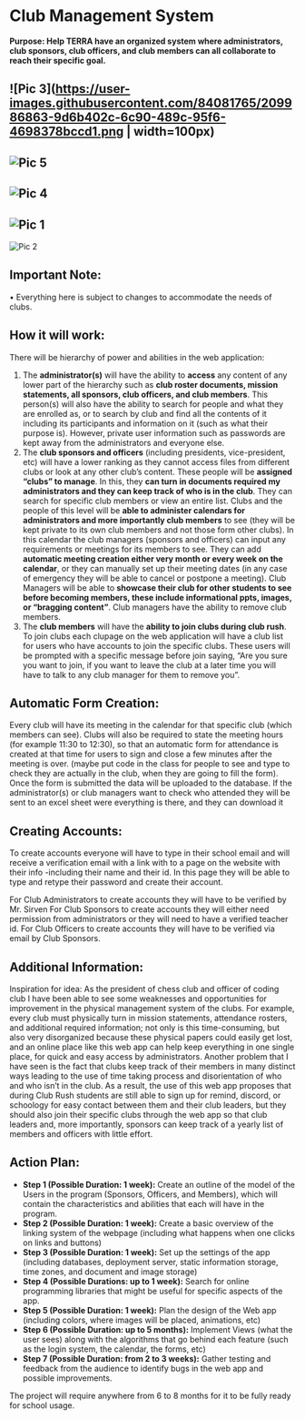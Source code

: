 # Club Management System
**Purpose: Help TERRA have an organized system where administrators, club sponsors, club officers, and club members can all collaborate to reach their specific goal.**

![Pic 3](https://user-images.githubusercontent.com/84081765/209986863-9d6b402c-6c90-489c-95f6-4698378bccd1.png | width=100px)
----------------------------------------------------------------------------------------------------------------
![Pic 5](https://user-images.githubusercontent.com/84081765/209986875-f2005207-ed3d-4392-98fa-0f4fb31fd153.png)
----------------------------------------------------------------------------------------------------------------
![Pic 4](https://user-images.githubusercontent.com/84081765/209986870-77918a9b-5717-42fe-89cb-a1d9364c7521.png)
----------------------------------------------------------------------------------------------------------------
![Pic 1](https://user-images.githubusercontent.com/84081765/209986853-fabab0c1-c94b-4599-9607-5d2c492d0ae0.png)
----------------------------------------------------------------------------------------------------------------
![Pic 2](https://user-images.githubusercontent.com/84081765/209986861-62ba6a4b-aa09-417a-9632-e88c80a1a9ad.png)

## Important Note:
•	Everything here is subject to changes to accommodate the needs of clubs.
## How it will work:
There will be hierarchy of power and abilities in the web application:
1)	The **administrator(s)** will have the ability to **access** any content of any lower part of the hierarchy such as **club roster documents, mission statements, all sponsors, club officers, and club members**. This person(s) will also have the ability to search for people and what they are enrolled as, or to search by club and find all the contents of it including its participants and information on it (such as what their purpose is). However, private user information such as passwords are kept away from the administrators and everyone else.
2)	The **club sponsors and officers** (including presidents, vice-president, etc) will have a lower ranking as they cannot access files from different clubs or look at any other club’s content. These people will be **assigned “clubs” to manage**. In this, they **can turn in documents required my administrators and they can keep track of who is in the club**. They can search for specific club members or view an entire list. Clubs and the people of this level will be **able to administer calendars for administrators and more importantly club members** to see (they will be kept private to its own club members and not those form other clubs). In this calendar the club managers (sponsors and officers) can input any requirements or meetings for its members to see. They can add **automatic meeting creation either very month or every week on the calendar**, or they can manually set up their meeting dates (in any case of emergency they will be able to cancel or postpone a meeting). Club Managers will be able to **showcase their club for other students to see before becoming members, these include informational ppts, images, or “bragging content”**. Club managers have the ability to remove club members.
3)	The **club members** will have the **ability to join clubs during club rush**. To join clubs each clupage on the web application will have a club list for users who have accounts to join the specific clubs. These users will be prompted with a specific message before join saying, “Are you sure you want to join, if you want to leave the club at a later time you will have to talk to any club manager for them to remove you”. 
## Automatic Form Creation:
Every club will have its meeting in the calendar for that specific club (which members can see). Clubs will also be required to state the meeting hours (for example 11:30 to 12:30), so that an automatic form for attendance is created at that time for users to sign and close a few minutes after the meeting is over. (maybe put code in the class for people to see and type to check they are actually in the club, when they are going to fill the form). Once the form is submitted the data will be uploaded to the database.
If the administrator(s) or club managers want to check who attended they will be sent to an excel sheet were everything is there, and they can download it

## Creating Accounts:
To create accounts everyone will have to type in their school email and will receive a verification email with a link with to a page on the website with their info -including their name and their id. In this page they will be able to type and retype their password and create their account.

For Club Administrators to create accounts they will have to be verified by Mr. Sirven
For Club Sponsors to create accounts they will either need permission from administrators or they will need to have a verified teacher id.
For Club Officers to create accounts they will have to be verified via email by Club Sponsors.

## Additional Information:
Inspiration for idea:
As the president of chess club and officer of coding club I have been able to see some weaknesses and opportunities for improvement in the physical management system of the clubs. For example, every club must physically turn in mission statements, attendance rosters, and additional required information; not only is this time-consuming, but also very disorganized because these physical papers could easily get lost, and an online place like this web app can help keep everything in one single place, for quick and easy access by administrators. Another problem that I have seen is the fact that clubs keep track of their members in many distinct ways leading to the use of time taking process and disorientation of who and who isn’t in the club. As a result, the use of this web app proposes that during Club Rush students are still able to sign up for remind, discord, or schoology for easy contact between them and their club leaders, but they should also join their specific clubs through the web app so that club leaders and, more importantly, sponsors can keep track of a yearly list of members and officers with little effort.
## Action Plan:
- **Step 1 (Possible Duration: 1 week):** Create an outline of the model of the Users in the program (Sponsors, Officers, and Members), which will contain the characteristics and abilities that each will have in the program.
- **Step 2 (Possible Duration: 1 week):** Create a basic overview of the linking system of the webpage (including what happens when one clicks on links and buttons)
- **Step 3 (Possible Duration: 1 week):** Set up the settings of the app (including databases, deployment server, static information storage, time zones, and document and image storage)
- **Step 4 (Possible Durations: up to 1 week):** Search for online programming libraries that might be useful for specific aspects of the app.
- **Step 5 (Possible Duration: 1 week):** Plan the design of the Web app (including colors, where images will be placed, animations, etc)
- **Step 6 (Possible Duration: up to 5 months):** Implement Views (what the user sees) along with the algorithms that go behind each feature (such as the login system, the calendar, the forms, etc)
- **Step 7 (Possible Duration: from 2 to 3 weeks):** Gather testing and feedback from the audience to identify bugs in the web app and possible improvements.

The project will require anywhere from 6 to 8 months for it to be fully ready for school usage.
